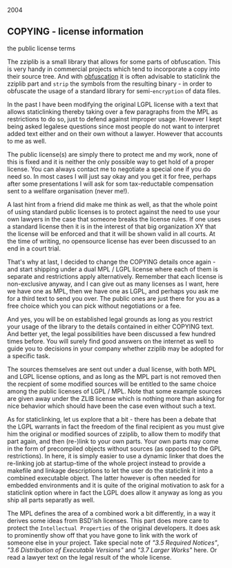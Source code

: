 <date> 2004 </date>

## COPYING - license information 
the public license terms

The zziplib is a small library that allows for some parts of
obfuscation. This is very handy in commercial projects which tend
to incorporate a copy into their source tree. And with 
[obfuscation](zzip-xor.htm) it is often advisable 
to staticlink the zziplib part and `strip` the symbols from 
the resulting binary - in order to obfuscate the usage of a 
standard library for semi-`encryption` of data files.

In the past I have been modifying the original LGPL license
with a text that allows staticlinking thereby taking over a
few paragraphs from the MPL as restrictions to do so, just to 
defend against improper usage. However I kept being asked 
legalese questions since most people do not want to interpret 
added text either and on their own without a lawyer. However
that accounts to me as well.

The public license(s) are simply there to protect me and
my work, none of this is fixed and it is neither the only 
possible way to get hold of a proper license. You can 
always contact me to negotiate a special one if you do 
need so. In most cases I will just say okay and you get 
it for free, perhaps after some presentations I will 
ask for som tax-reductable compensation sent to
a wellfare organisation (never me!).

A last hint from a friend did make me think as well, as
that the whole point of using standard public licenses
is to protect against the need to use your own lawyers
in the case that someone breaks the license rules. If
one uses a standard license then it is in the interest
of that big organization XY that the license will be
enforced and that it will be shown valid in all courts.
At the time of writing, no opensource license has
ever been discussed to an end in a court trial.

That's why at last, I decided to change the COPYING 
details once again - and start shipping under a dual
MPL / LGPL license where each of them is separate 
and restrictions apply alternatively. Remember that 
each license is non-exclusive anyway, and I can give
out as many licenses as I want, here we have one as
MPL, then we have one as LGPL, and perhaps you ask me
for a third text to send you over. The public ones
are just there for you as a free choice which you can
pick without negotiations or a fee.

And yes, you will be on established legal grounds as 
long as you restrict your usage of the library to the 
details contained in either COPYING text. And better
yet, the legal possibilities have been discussed
a few hundred times before. You will surely find
good answers on the internet as well to guide you
to decisions in your company whether zziplib may
be adopted for a specific task.

The sources themselves are sent out under a dual license, 
with both MPL and LGPL license options, and as long as 
the MPL part is  not removed then the recpient of some
modified sources will be entitled to the same choice
among the public licenses of LGPL / MPL. Note that some
example sources are given away under the ZLIB license
which is nothing more than asking for nice behavior 
which should have been the case even without such a text.

As for staticlinking, let us explore that a bit - there has 
been a debate that the LGPL warrants in fact the freedom of 
the final recipient as you must give him the original or 
modified sources of zziplib, to allow them to modify that 
part again, and then (re-)link to your own parts. Your own
parts may come in the form of precompiled objects without
sources (as opposed to the GPL restrictions). In here, it
is simply easier to use a dynamic linker that does the 
re-linking job at startup-time of the whole project instead 
to provide a makefile and linkage descriptions to let the
user do the staticlink it into a combined executable object. 
The latter however is often needed for embedded environments
and it is quite of the original motivation to ask for a
staticlink option where in fact the LGPL does allow it anyway
as long as you ship all parts separatly as well.

The MPL defines the area of a combined work a bit differently,
in a way it derives some ideas from BSD'ish licenses. This
part does more care to protect the `Intellectual Properties`
of the original developers. It does ask to prominently show 
off that you have gone to link with the work of someone else 
in your project. Take special note of *"3.5 Required Notices"*,
*"3.6 Distribution of Executable Versions"* and
*"3.7 Larger Works"* here. Or read a lawyer text on
the legal result of the whole license.
